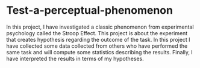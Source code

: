 # Test-a-perceptual-phenomenon
In this project, I have investigated a classic phenomenon from experimental psychology called the Stroop Effect. This project  is about the experiment that creates hypothesis regarding the outcome of the task. In this project I have collected some data collected from others who have performed the same task and will compute some statistics describing the results. Finally, I have interpreted the results in terms of my hypotheses.
